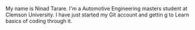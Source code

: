 My name is Ninad Tarare. 
I'm a Automotive Engineering masters student at Clemson University.
I have just started my Git account and gettin g to Learn basics of coding through it.
